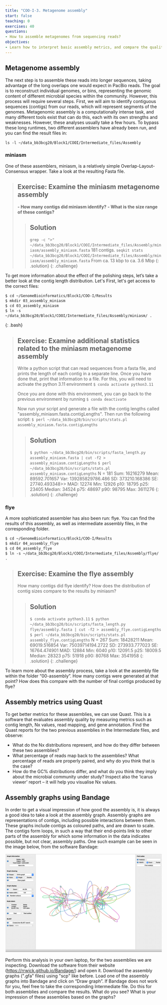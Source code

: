 ```yaml
---
title: "COO-I-3. Metagenome assembly"
start: false
teaching: 0
exercises: 40
questions:
- How to assemble metagenomes from sequencing reads?
objectives:
- Learn how to interpret basic assembly metrics, and compare the quality of different asseemblies
---
```


## Metagenome assembly

The next step is to assemble these reads into longer sequences, taking advantage of the long overlaps one would expect in PacBio reads. 
The goal is to reconstruct individual genomes, or bins, representing the genomic content of different microbial species within the community.
However, this process will require several steps. 
First, we will aim to identify contiguous sequences (contigs) from our reads, which will represent segments of the genomes. 
Metagenomic assembly is a computationally intense task, and many different tools exist that can do this, 
each with its own strengths and weaknesses. However, these analyses usually take a few hours. 
To bypass these long runtimes, two different assemblers have already been run, and you can find the result files in:
~~~
ls -l ~/data_bb3bcg20/Block1/COOI/Intermediate_files/Assembly
~~~

### miniasm 

One of these assemblers, miniasm, is a relatively simple Overlap-Layout-Consensus wrapper. 
Take a look at the resulting Fasta file. 

> ## Exercise: Examine the miniasm metagenome assembly
>
> **- How many contigs did miniasm identify?**
> **- What is the size range of these contigs?**
> 
>> ## Solution
>>
>> `grep -c ">" ~/data_bb3bcg20/Block1/COOI/Intermediate_files/Assembly/miniasm/assembly_miniasm.fasta`
>> 181 contigs.
>> `seqkit stats ~/data_bb3bcg20/Block1/COOI/Intermediate_files/Assembly/miniasm/assembly_miniasm.fasta`
>> From ca. 13 kbp to ca. 3.6 Mbp
> {: .solution}
{: .challenge}

To get more information about the effect of the polishing steps, let’s take a better look at the contig length distribution. Let's
First, let's get access to the correct files:

~~~
$ cd ~/GenomeBioinformatics/Block1/COO-I/Results
$ mkdir 03_assembly_miniasm
$ cd 03_assembly_miniasm
$ ln -s ~/data_bb3bcg20/Block1/COOI/Intermediate_files/Assembly/miniasm/ .
~~~
{: .bash}

> ## Exercise: Examine additional statistics related to the miniasm metagenome assembly
>
> Write a python script that can read sequences from a fasta file, and prints the length of each contig in a separate line.
> Once you have done that, print that information to a file. For this, you will need to activate the python 3.11 environment
> `$ conda activate python3.11`
> 
> Once you are done with this environment, you can go back to the previous environment by running
> `$ conda deactivate`
> 
> Now run your script and generate a file with the contig lengths called "assembly_miniasm.fasta.contigLengths".
> Then run the following script:
> `$ perl ~/data_bb3bcg20/bin/scripts/stats.pl assembly_miniasm.fasta.contigLengths`
> 
> 
>> ## Solution
>>
>> `$ python ~/data_bb3bcg20/bin/scripts/fasta_length.py assembly_miniasm.fasta | cut -f2 > assembly_miniasm.contigLengths`
>> `$ perl ~/data_bb3bcg20/bin/scripts/stats.pl assembly_miniasm.contigLengths`
>> N = 181
>> Sum: 16216279
>> Mean: 89592.701657
>> Var: 139285829786.486
>> SD: 373210.168386
>> SE: 27740.493348>> MAD: 12274
>> Min: 12926
>> p10: 18795
>> p25: 23405
>> Median: 34524
>> p75: 48697
>> p90: 98795
>> Max: 3611276
> {: .solution}
{: .challenge}


### flye 

A more sophisticated assembler has also been run: flye. 
You can find the results of this assembly, as well as intermediate assembly files, in the corresponding folder.
~~~
$ cd ~/GenomeBioinformatics/Block1/COO-I/Results
$ mkdir 04_assembly_flye
$ cd 04_assembly_flye
$ ln -s ~/data_bb3bcg20/Block1/COOI/Intermediate_files/Assembly/flye/ .
~~~

> ## Exercise: Examine the flye assembly
> How many contigs did flye identify? How does the distribution of contig sizes compare to the results by miniasm?
>> ## Solution
>> `$ conda activate python3.11`
>> `$ python ~/data_bb3bcg20/bin/scripts/fasta_length.py flye/assembly.fasta | cut -f2 > assembly_flye.contigLengths`
>> `$ perl ~/data_bb3bcg20/bin/scripts/stats.pl assembly_flye.contigLengths`
>> N = 267
>> Sum: 18428211
>> Mean: 69019.516854
>> Var: 75039714194.2722
>> SD: 273933.777023
>> SE: 16764.474901
>> MAD: 12884
>> Min: 6040
>> p10: 12091.5
>> p25: 18009.5
>> Median: 28323
>> p75: 51918
>> p90: 80768
>> Max: 3541958
> {: .solution}
{: .challenge}

To learn more about the assembly process, take a look at the assembly file within the folder “00-assembly”. 
How many contigs were generated at that point? How does this compare with the number of final contigs produced by flye?

## Assembly metrics using Quast

To get better metrics for these assemblies, we can use Quast. This is a software that evaluates assembly quality 
by measuring metrics such as contig length, Nx values, read mapping, and gene annotation. 
Find the Quast reports for the two previous assemblies in the Intermediate files, and observe: 
-	What do the Nx distributions represent, and how do they differ between these two assemblies? 
-	What percentage of reads map back to the assemblies? What percentage of reads are properly paired, and why do you think that is the case?
-	How do the GC% distributions differ, and what do you think they imply about the microbial community under study?
Inspect also the ‘icarus viewer’ report – it will help you visualise Nx values.


## Assembly graphs using Bandage

In order to get a visual impression of how good the assembly is, it is always a good idea to take a look at the assembly graph. 
Assembly graphs are representations of contigs, including possible interactions between them. 
These graphs include contigs as coloured paths, and are drawn to scale. The contigs form loops, 
in such a way that their end-points link to other parts of the assembly for which some information in the 
data indicates possible, but not clear, assembly paths. One such example can be seen in the image below, from the software Bandage:

![Bandage](../fig/Block1_COO-I_Bandage.png)


Perform this analysis in your own laptop, for the two assemblies we are inspecting. Download the software from their website 
(https://rrwick.github.io/Bandage/) and open it. 
Download the assembly graphs (".gfa" files) using "scp" like before. Load one of the assembly graphs into Bandage and click 
on “Draw graph”. If Bandage does not work for you, feel free to take the corresponding Intermediate file.
Do this for both assemblies and compare the results. What do you see? What is your impression of these assemblies 
based on the graphs?
